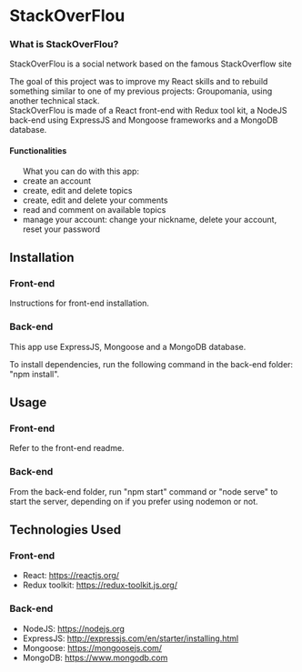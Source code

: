 <h1>StackOverFlou</h1>

<h3>What is StackOverFlou?</h3>

<p>StackOverFlou is a social network based on the famous  StackOverflow site</p>
<p>The goal of this project was to improve my React skills and to rebuild something similar to one of my previous projects: Groupomania, using another technical stack.<br/>
StackOverFlou is made of a React front-end with Redux tool kit, a NodeJS back-end using ExpressJS and Mongoose frameworks and a MongoDB database.</p>


<h4>Functionalities</h4>

<ul>What you can do with this app: 
<li>create an account</li>
<li>create, edit and delete topics</li>
<li>create, edit and delete your comments</li>
<li>read and comment on available topics</li>
<li>manage your account: change your nickname, delete your account, reset your password</li>
</ul>

<h2>Installation</h2>

<h3>Front-end</h3>

<a>Instructions for front-end installation.</a>

<h3>Back-end</h3>

<p>This app use ExpressJS, Mongoose and a MongoDB database.</p>

<p>To install dependencies, run the following command in the back-end folder: "npm install". </p>

<h2>Usage</h2>

<h3>Front-end</h3>

<a>Refer to the front-end readme.</a>

<h3>Back-end</h3>

<p>From the back-end folder, run "npm start" command or "node serve" to start the server, depending on if you prefer using nodemon or not.</p>

<h2>Technologies Used</h2>

<h3>Front-end</h3>

- React: https://reactjs.org/
- Redux toolkit: https://redux-toolkit.js.org/

<h3>Back-end</h3>

- NodeJS: https://nodejs.org
- ExpressJS: http://expressjs.com/en/starter/installing.html
- Mongoose: https://mongoosejs.com/
- MongoDB: https://www.mongodb.com 